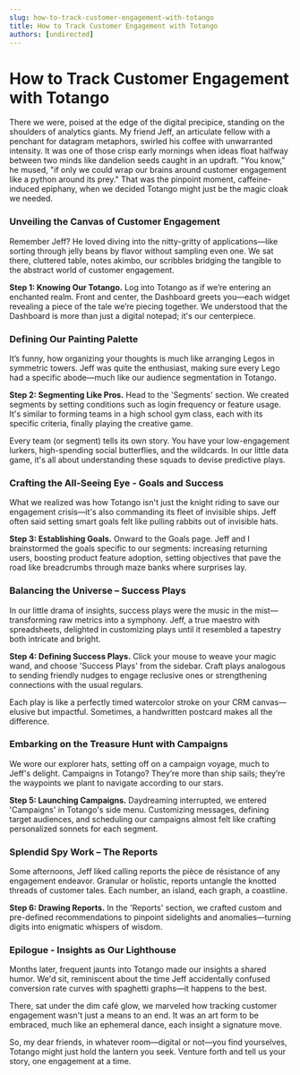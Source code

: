 ```yaml
---
slug: how-to-track-customer-engagement-with-totango
title: How to Track Customer Engagement with Totango
authors: [undirected]
---
```



# How to Track Customer Engagement with Totango

There we were, poised at the edge of the digital precipice, standing on the shoulders of analytics giants. My friend Jeff, an articulate fellow with a penchant for datagram metaphors, swirled his coffee with unwarranted intensity. It was one of those crisp early mornings when ideas float halfway between two minds like dandelion seeds caught in an updraft. "You know," he mused, "if only we could wrap our brains around customer engagement like a python around its prey." That was the pinpoint moment, caffeine-induced epiphany, when we decided Totango might just be the magic cloak we needed.

### Unveiling the Canvas of Customer Engagement

Remember Jeff? He loved diving into the nitty-gritty of applications—like sorting through jelly beans by flavor without sampling even one. We sat there, cluttered table, notes akimbo, our scribbles bridging the tangible to the abstract world of customer engagement.

**Step 1: Knowing Our Totango.** Log into Totango as if we’re entering an enchanted realm. Front and center, the Dashboard greets you—each widget revealing a piece of the tale we’re piecing together. We understood that the Dashboard is more than just a digital notepad; it's our centerpiece.

### Defining Our Painting Palette

It’s funny, how organizing your thoughts is much like arranging Legos in symmetric towers. Jeff was quite the enthusiast, making sure every Lego had a specific abode—much like our audience segmentation in Totango.

**Step 2: Segmenting Like Pros.** Head to the 'Segments' section. We created segments by setting conditions such as login frequency or feature usage. It's similar to forming teams in a high school gym class, each with its specific criteria, finally playing the creative game.

Every team (or segment) tells its own story. You have your low-engagement lurkers, high-spending social butterflies, and the wildcards. In our little data game, it's all about understanding these squads to devise predictive plays.

### Crafting the All-Seeing Eye - Goals and Success

What we realized was how Totango isn't just the knight riding to save our engagement crisis—it's also commanding its fleet of invisible ships. Jeff often said setting smart goals felt like pulling rabbits out of invisible hats.

**Step 3: Establishing Goals.** Onward to the Goals page. Jeff and I brainstormed the goals specific to our segments: increasing returning users, boosting product feature adoption, setting objectives that pave the road like breadcrumbs through maze banks where surprises lay.

### Balancing the Universe – Success Plays

In our little drama of insights, success plays were the music in the mist—transforming raw metrics into a symphony. Jeff, a true maestro with spreadsheets, delighted in customizing plays until it resembled a tapestry both intricate and bright.

**Step 4: Defining Success Plays.** Click your mouse to weave your magic wand, and choose 'Success Plays' from the sidebar. Craft plays analogous to sending friendly nudges to engage reclusive ones or strengthening connections with the usual regulars.

Each play is like a perfectly timed watercolor stroke on your CRM canvas—elusive but impactful. Sometimes, a handwritten postcard makes all the difference.

### Embarking on the Treasure Hunt with Campaigns

We wore our explorer hats, setting off on a campaign voyage, much to Jeff's delight. Campaigns in Totango? They’re more than ship sails; they’re the waypoints we plant to navigate according to our stars.

**Step 5: Launching Campaigns.** Daydreaming interrupted, we entered 'Campaigns' in Totango's side menu. Customizing messages, defining target audiences, and scheduling our campaigns almost felt like crafting personalized sonnets for each segment.

### Splendid Spy Work – The Reports

Some afternoons, Jeff liked calling reports the pièce de résistance of any engagement endeavor. Granular or holistic, reports untangle the knotted threads of customer tales. Each number, an island, each graph, a coastline.

**Step 6: Drawing Reports.** In the 'Reports' section, we crafted custom and pre-defined recommendations to pinpoint sidelights and anomalies—turning digits into enigmatic whispers of wisdom.

### Epilogue - Insights as Our Lighthouse

Months later, frequent jaunts into Totango made our insights a shared humor. We'd sit, reminiscent about the time Jeff accidentally confused conversion rate curves with spaghetti graphs—it happens to the best.

There, sat under the dim café glow, we marveled how tracking customer engagement wasn't just a means to an end. It was an art form to be embraced, much like an ephemeral dance, each insight a signature move.

So, my dear friends, in whatever room—digital or not—you find yourselves, Totango might just hold the lantern you seek. Venture forth and tell us your story, one engagement at a time.